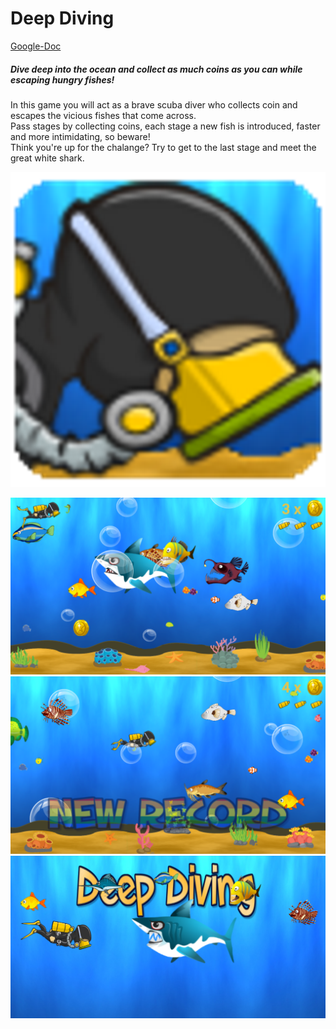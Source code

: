 # Deep Diving

[Google-Doc](https://docs.google.com/document/d/1w6cQPvVO5fuB43tWjU9pKnpVl2wMv3YP2d9w3gouAyo/edit?ts=5883af3b)

##### Dive deep into the ocean and collect as much coins as you can while escaping hungry fishes!

In this game you will act as a brave scuba diver who collects coin and escapes the vicious fishes that come across.  
Pass stages by collecting coins, each stage a new fish is introduced, faster and more intimidating, so beware!  
Think you're up for the chalange? Try to get to the last stage and meet the great white shark.  
  
  

  

  
![Game Icon](/app/src/main/res/mipmap-hdpi/ic_launcher.png)  

  
![In-App image 2](/InAppPic2.png)  
![In-App image 1](/InAppPic1.png)  
![Cover Photo](/app/src/main/res/drawable-hdpi/cover.png)
  
  
  

